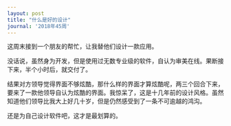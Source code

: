 ```yaml
---
layout: post
title: "什么是好的设计"
journal: '2018年45周'
---
```


这周末接到一个朋友的帮忙，让我替他们设计一款应用。

没话说，虽然身为开发，但是使用过无数专业级的软件，自认为审美在线。果断接下来，半个小时后，就交付了。

结果对方领导觉得界面不够炫酷，那什么样的界面才算炫酷呢，两三个回合下来，要来了一款他领导自认为炫酷的界面。我惊呆了，这是十几年前的设计风格。虽然知道他们领导比我大上好几十岁，但是仍然感受到了一条不可逾越的鸿沟。

还是为自己设计软件吧，这才是最划算的。
